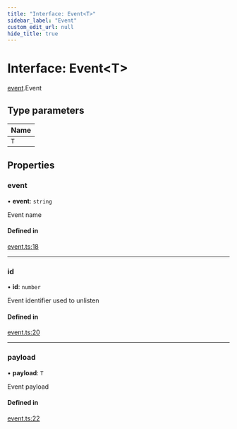```yaml
---
title: "Interface: Event<T>"
sidebar_label: "Event"
custom_edit_url: null
hide_title: true
---
```


# Interface: Event<T\>

[event](../modules/event.md).Event

## Type parameters

| Name |
| :------ |
| `T` |

## Properties

### event

• **event**: `string`

Event name

#### Defined in

[event.ts:18](https://github.com/tauri-apps/tauri/blob/2a65ac1/tooling/api/src/event.ts#L18)

___

### id

• **id**: `number`

Event identifier used to unlisten

#### Defined in

[event.ts:20](https://github.com/tauri-apps/tauri/blob/2a65ac1/tooling/api/src/event.ts#L20)

___

### payload

• **payload**: `T`

Event payload

#### Defined in

[event.ts:22](https://github.com/tauri-apps/tauri/blob/2a65ac1/tooling/api/src/event.ts#L22)
